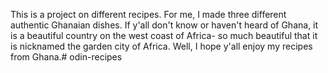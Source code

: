 This is a project on different recipes. For me, I made three different authentic Ghanaian dishes. If y'all don't know or haven't heard of Ghana, it is a beautiful country on the west coast of Africa- so much beautiful that it is nicknamed the garden city of Africa. Well, I hope y'all enjoy my recipes from Ghana.# odin-recipes
